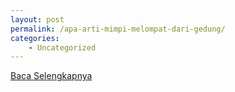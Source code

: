 ```yaml
---
layout: post
permalink: /apa-arti-mimpi-melompat-dari-gedung/
categories:
    - Uncategorized
---
```


[Baca Selengkapnya](/02)